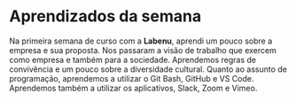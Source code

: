 # Aprendizados da semana

Na primeira semana de curso com a **Labenu**, aprendi um pouco sobre a empresa e sua proposta. Nos passaram a visão de trabalho que exercem como empresa e também para a sociedade. Aprendemos regras de convivência e um pouco sobre a diversidade cultural. Quanto ao assunto de programação, aprendemos a utilizar o Git Bash, GitHub e VS Code. Aprendemos também a utilizar os aplicativos, Slack, Zoom e Vimeo. 